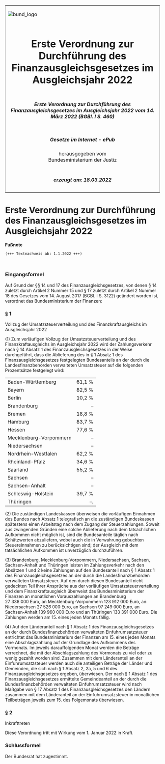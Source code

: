 <span id="DECKBLATT.html"></span>

<table border="0" frame="border" width="100%">

<tr valign="top">

<td align="left">

![bund\_logo](BfJ_2021_Web_de_de.gif)

</td>

<td align="right">

 

</td>

</tr>

<tr align="center" valign="middle">

<td colspan="2">

# Erste Verordnung zur Durchführung des Finanzausgleichsgesetzes im Ausgleichsjahr 2022

</td>

</tr>

<tr align="center" valign="middle">

<td colspan="2">

##### Erste Verordnung zur Durchführung des Finanzausgleichsgesetzes im Ausgleichsjahr 2022 vom 14. März 2022 (BGBl. I S. 460)

</td>

</tr>

<tr align="center" valign="middle">

<td colspan="2">

  
  

##### Gesetze im Internet - ePub  
  
herausgegeben vom  
Bundesministerium der Justiz

</td>

</tr>

<tr align="center" valign="bottom">

<td colspan="2">

  
  

##### erzeugt am: 18.03.2022

</td>

</tr>

</table>

<span id="BJNR046000022.html"></span>

# Erste Verordnung zur Durchführung des Finanzausgleichsgesetzes im Ausgleichsjahr 2022

<div>

  
**Fußnote**

<div class="jnhtml">

<div>

<div class="jurAbsatz">

  

``` 
(+++ Textnachweis ab: 1.1.2022 +++)

 
```

</div>

</div>

</div>

</div>

<span id="BJNR046000022BJNE000100000.html"></span>

### Eingangsformel  

<div>

<div class="jnhtml">

<div>

<div class="jurAbsatz">

Auf Grund der §§ 14 und 17 des Finanzausgleichsgesetzes, von denen § 14
zuletzt durch Artikel 2 Nummer 15 und § 17 zuletzt durch Artikel 2
Nummer 18 des Gesetzes vom 14. August 2017 (BGBl. I S. 3122) geändert
worden ist, verordnet das Bundesministerium der Finanzen:

</div>

</div>

</div>

</div>

<span id="BJNR046000022BJNE000200000.html"></span>

### § 1  
Vollzug der Umsatzsteuerverteilung und des Finanzkraftausgleichs im Ausgleichsjahr 2022

<div>

<div class="jnhtml">

<div>

<div class="jurAbsatz">

(1) Zum vorläufigen Vollzug der Umsatzsteuerverteilung und des
Finanzkraftausgleichs im Ausgleichsjahr 2022 wird der Zahlungsverkehr
nach § 14 Absatz 1 des Finanzausgleichsgesetzes in der Weise
durchgeführt, dass die Ablieferung des in § 1 Absatz 1 des
Finanzausgleichsgesetzes festgelegten Bundesanteils an der durch die
Landesfinanzbehörden verwalteten Umsatzsteuer auf die folgenden
Prozentsätze festgelegt wird:

|                        |        |
| :--------------------- | -----: |
| Baden-Württemberg      | 61,1 % |
| Bayern                 | 82,5 % |
| Berlin                 | 10,2 % |
| Brandenburg            |      – |
| Bremen                 | 18,8 % |
| Hamburg                | 83,7 % |
| Hessen                 | 77,6 % |
| Mecklenburg-Vorpommern |      – |
| Niedersachsen          |      – |
| Nordrhein-Westfalen    | 62,2 % |
| Rheinland-Pfalz        | 34,6 % |
| Saarland               | 55,2 % |
| Sachsen                |      – |
| Sachsen-Anhalt         |      – |
| Schleswig-Holstein     | 39,7 % |
| Thüringen              |     –. |

</div>

<div class="jurAbsatz">

(2) Die zuständigen Landeskassen überweisen die vorläufigen Einnahmen
des Bundes nach Absatz 1 telegrafisch an die zuständigen Bundeskassen
spätestens einen Arbeitstag nach dem Zugang der Steuerzahlungen. Soweit
aus zwingenden Gründen eine solche Ablieferung nach dem tatsächlichen
Aufkommen nicht möglich ist, sind die Bundesanteile täglich nach
Schätzwerten abzuliefern, wobei auch die in Verwahrung gebuchten
Steuereinnahmen zu berücksichtigen sind; der Ausgleich mit dem
tatsächlichen Aufkommen ist unverzüglich durchzuführen.

</div>

<div class="jurAbsatz">

(3) Brandenburg, Mecklenburg-Vorpommern, Niedersachsen, Sachsen,
Sachsen-Anhalt und Thüringen leisten im Zahlungsverkehr nach den
Absätzen 1 und 2 keine Zahlungen auf den Bundesanteil nach § 1 Absatz 1
des Finanzausgleichsgesetzes an der durch die Landesfinanzbehörden
verwalteten Umsatzsteuer. Auf den durch diesen Bundesanteil nicht
gedeckten Teil ihrer Ansprüche aus der vorläufigen
Umsatzsteuerverteilung und dem Finanzkraftausgleich überweist das
Bundesministerium der Finanzen an monatlichen Vorauszahlungen an
Brandenburg 27 338 000 Euro, an Mecklenburg-Vorpommern 123 912 000 Euro,
an Niedersachsen 27 526 000 Euro, an Sachsen
<span style="white-space: nowrap">97 249 000 Euro</span>, an
Sachsen-Anhalt 139 960 000 Euro und an Thüringen 133 391 000 Euro. Die
Zahlungen werden am 15. eines jeden Monats fällig.

</div>

<div class="jurAbsatz">

(4) Auf den Länderanteil nach § 1 Absatz 1 des Finanzausgleichsgesetzes
an der durch Bundesfinanzbehörden verwalteten Einfuhrumsatzsteuer
entrichtet das Bundesministerium der Finanzen am 15. eines jeden Monats
eine Abschlagszahlung auf der Grundlage des Aufkommens des Vormonats. Im
jeweils darauffolgenden Monat werden die Beträge verrechnet, die mit der
Abschlagszahlung des Vormonats zu viel oder zu wenig gezahlt worden
sind. Zusammen mit dem Länderanteil an der Einfuhrumsatzsteuer werden
auch die anteiligen Beträge der Länder und Gemeinden, die sich nach § 1
Absatz 2, 2a, 5 und 6 des Finanzausgleichsgesetzes ergeben, überwiesen.
Der nach § 1 Absatz 1 des Finanzausgleichsgesetzes ermittelte
Gemeindeanteil an der durch die Bundesfinanzbehörden verwalteten
Einfuhrumsatzsteuer wird nach Maßgabe von § 17 Absatz 1 des
Finanzausgleichsgesetzes den Ländern zusammen mit dem Länderanteil an
der Einfuhrumsatzsteuer in monatlichen Teilbeträgen jeweils zum 15. des
Folgemonats überwiesen.

</div>

</div>

</div>

</div>

<span id="BJNR046000022BJNE000300000.html"></span>

### § 2  
Inkrafttreten

<div>

<div class="jnhtml">

<div>

<div class="jurAbsatz">

Diese Verordnung tritt mit Wirkung vom 1. Januar 2022 in Kraft.

</div>

</div>

</div>

</div>

<span id="BJNR046000022BJNE000400000.html"></span>

### Schlussformel  

<div>

<div class="jnhtml">

<div>

<div class="jurAbsatz">

Der Bundesrat hat zugestimmt.

</div>

</div>

</div>

</div>
